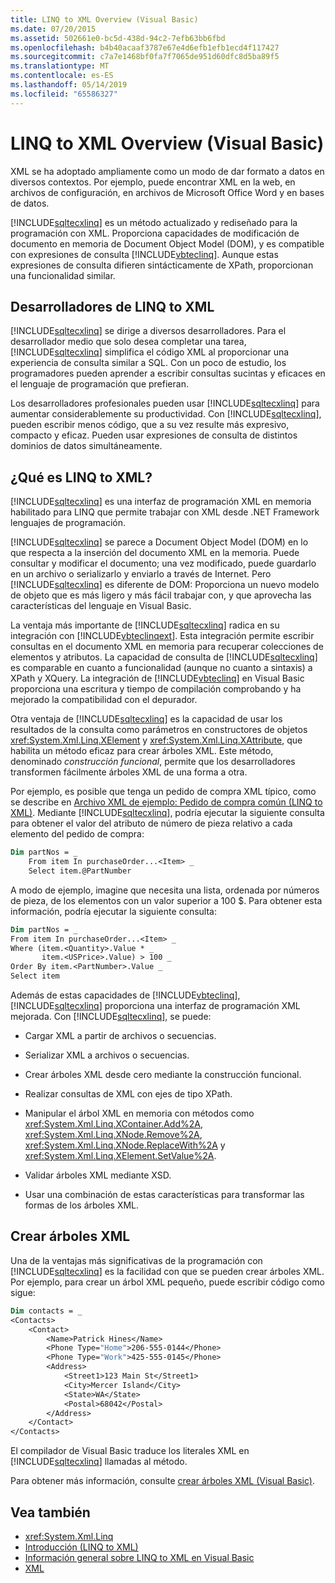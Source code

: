 ```yaml
---
title: LINQ to XML Overview (Visual Basic)
ms.date: 07/20/2015
ms.assetid: 502661e0-bc5d-438d-94c2-7efb63bb6fbd
ms.openlocfilehash: b4b40acaaf3787e67e4d6efb1efb1ecd4f117427
ms.sourcegitcommit: c7a7e1468bf0fa7f7065de951d60dfc8d5ba89f5
ms.translationtype: MT
ms.contentlocale: es-ES
ms.lasthandoff: 05/14/2019
ms.locfileid: "65586327"
---
```

# <a name="linq-to-xml-overview-visual-basic"></a>LINQ to XML Overview (Visual Basic)
XML se ha adoptado ampliamente como un modo de dar formato a datos en diversos contextos. Por ejemplo, puede encontrar XML en la web, en archivos de configuración, en archivos de Microsoft Office Word y en bases de datos.  
  
 [!INCLUDE[sqltecxlinq](~/includes/sqltecxlinq-md.md)] es un método actualizado y rediseñado para la programación con XML. Proporciona capacidades de modificación de documento en memoria de Document Object Model (DOM), y es compatible con expresiones de consulta [!INCLUDE[vbteclinq](~/includes/vbteclinq-md.md)]. Aunque estas expresiones de consulta difieren sintácticamente de XPath, proporcionan una funcionalidad similar.  
  
## <a name="linq-to-xml-developers"></a>Desarrolladores de LINQ to XML  
 [!INCLUDE[sqltecxlinq](~/includes/sqltecxlinq-md.md)] se dirige a diversos desarrolladores. Para el desarrollador medio que solo desea completar una tarea, [!INCLUDE[sqltecxlinq](~/includes/sqltecxlinq-md.md)] simplifica el código XML al proporcionar una experiencia de consulta similar a SQL. Con un poco de estudio, los programadores pueden aprender a escribir consultas sucintas y eficaces en el lenguaje de programación que prefieran.  
  
 Los desarrolladores profesionales pueden usar [!INCLUDE[sqltecxlinq](~/includes/sqltecxlinq-md.md)] para aumentar considerablemente su productividad. Con [!INCLUDE[sqltecxlinq](~/includes/sqltecxlinq-md.md)], pueden escribir menos código, que a su vez resulte más expresivo, compacto y eficaz. Pueden usar expresiones de consulta de distintos dominios de datos simultáneamente.  
  
## <a name="what-is-linq-to-xml"></a>¿Qué es LINQ to XML?  
 [!INCLUDE[sqltecxlinq](~/includes/sqltecxlinq-md.md)] es una interfaz de programación XML en memoria habilitado para LINQ que permite trabajar con XML desde .NET Framework lenguajes de programación.  
  
 [!INCLUDE[sqltecxlinq](~/includes/sqltecxlinq-md.md)] se parece a Document Object Model (DOM) en lo que respecta a la inserción del documento XML en la memoria. Puede consultar y modificar el documento; una vez modificado, puede guardarlo en un archivo o serializarlo y enviarlo a través de Internet. Pero [!INCLUDE[sqltecxlinq](~/includes/sqltecxlinq-md.md)] es diferente de DOM: Proporciona un nuevo modelo de objeto que es más ligero y más fácil trabajar con, y que aprovecha las características del lenguaje en Visual Basic.  
  
 La ventaja más importante de [!INCLUDE[sqltecxlinq](~/includes/sqltecxlinq-md.md)] radica en su integración con [!INCLUDE[vbteclinqext](~/includes/vbteclinqext-md.md)]. Esta integración permite escribir consultas en el documento XML en memoria para recuperar colecciones de elementos y atributos. La capacidad de consulta de [!INCLUDE[sqltecxlinq](~/includes/sqltecxlinq-md.md)] es comparable en cuanto a funcionalidad (aunque no cuanto a sintaxis) a XPath y XQuery. La integración de [!INCLUDE[vbteclinq](~/includes/vbteclinq-md.md)] en Visual Basic proporciona una escritura y tiempo de compilación comprobando y ha mejorado la compatibilidad con el depurador.  
  
 Otra ventaja de [!INCLUDE[sqltecxlinq](~/includes/sqltecxlinq-md.md)] es la capacidad de usar los resultados de la consulta como parámetros en constructores de objetos <xref:System.Xml.Linq.XElement> y <xref:System.Xml.Linq.XAttribute>, que habilita un método eficaz para crear árboles XML. Este método, denominado *construcción funcional*, permite que los desarrolladores transformen fácilmente árboles XML de una forma a otra.  
  
 Por ejemplo, es posible que tenga un pedido de compra XML típico, como se describe en [Archivo XML de ejemplo: Pedido de compra común (LINQ to XML)](../../../../visual-basic/programming-guide/concepts/linq/sample-xml-file-typical-purchase-order-linq-to-xml.md). Mediante [!INCLUDE[sqltecxlinq](~/includes/sqltecxlinq-md.md)], podría ejecutar la siguiente consulta para obtener el valor del atributo de número de pieza relativo a cada elemento del pedido de compra:  
  
```vb  
Dim partNos = _  
    From item In purchaseOrder...<Item> _  
    Select item.@PartNumber  
```  
  
 A modo de ejemplo, imagine que necesita una lista, ordenada por números de pieza, de los elementos con un valor superior a 100 $. Para obtener esta información, podría ejecutar la siguiente consulta:  
  
```vb  
Dim partNos = _  
From item In purchaseOrder...<Item> _  
Where (item.<Quantity>.Value * _  
       item.<USPrice>.Value) > 100 _  
Order By item.<PartNumber>.Value _  
Select item  
```  
  
 Además de estas capacidades de [!INCLUDE[vbteclinq](~/includes/vbteclinq-md.md)], [!INCLUDE[sqltecxlinq](~/includes/sqltecxlinq-md.md)] proporciona una interfaz de programación XML mejorada. Con [!INCLUDE[sqltecxlinq](~/includes/sqltecxlinq-md.md)], se puede:  
  
- Cargar XML a partir de archivos o secuencias.  
  
- Serializar XML a archivos o secuencias.  
  
- Crear árboles XML desde cero mediante la construcción funcional.  
  
- Realizar consultas de XML con ejes de tipo XPath.  
  
- Manipular el árbol XML en memoria con métodos como <xref:System.Xml.Linq.XContainer.Add%2A>, <xref:System.Xml.Linq.XNode.Remove%2A>, <xref:System.Xml.Linq.XNode.ReplaceWith%2A> y <xref:System.Xml.Linq.XElement.SetValue%2A>.  
  
- Validar árboles XML mediante XSD.  
  
- Usar una combinación de estas características para transformar las formas de los árboles XML.  
  
## <a name="creating-xml-trees"></a>Crear árboles XML  
 Una de la ventajas más significativas de la programación con [!INCLUDE[sqltecxlinq](~/includes/sqltecxlinq-md.md)] es la facilidad con que se pueden crear árboles XML. Por ejemplo, para crear un árbol XML pequeño, puede escribir código como sigue:  
  
```vb  
Dim contacts = _  
<Contacts>  
    <Contact>  
        <Name>Patrick Hines</Name>  
        <Phone Type="Home">206-555-0144</Phone>  
        <Phone Type="Work">425-555-0145</Phone>  
        <Address>  
            <Street1>123 Main St</Street1>  
            <City>Mercer Island</City>  
            <State>WA</State>  
            <Postal>68042</Postal>  
        </Address>  
    </Contact>  
</Contacts>  
```  
  
 El compilador de Visual Basic traduce los literales XML en [!INCLUDE[sqltecxlinq](~/includes/sqltecxlinq-md.md)] llamadas al método.  
  
 Para obtener más información, consulte [crear árboles XML (Visual Basic)](../../../../visual-basic/programming-guide/concepts/linq/creating-xml-trees.md).  
  
## <a name="see-also"></a>Vea también

- <xref:System.Xml.Linq>
- [Introducción (LINQ to XML)](../../../../visual-basic/programming-guide/concepts/linq/getting-started-linq-to-xml.md)
- [Información general sobre LINQ to XML en Visual Basic](../../../../visual-basic/programming-guide/language-features/xml/overview-of-linq-to-xml.md)
- [XML](../../../../visual-basic/programming-guide/language-features/xml/index.md)
